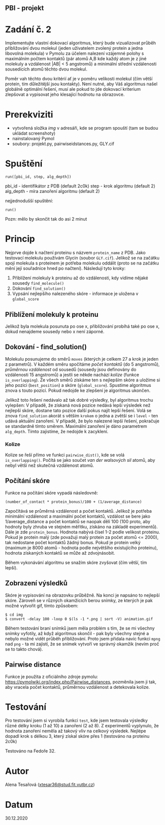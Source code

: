 PBI - projekt
------------------------------
# Zadání č. 2
Implementujte vlastní dokovací algoritmus, který bude vizualizovat průběh přibližování dvou molekul
(jeden uživatelem zvolený protein a jedna libovolná molekula) v Pymolu za účelem nalezení vzájemné polohy
s maximálním počtem kontaktů (pár atomů A,B kde každý atom je z jiné molekuly a vzdálenost |AB| < 5 angstromů) a
minimální střední vzdálenosti sousedících atomů těchto dvou molekul.

Poměr vah těchto dvou kritérií ať je v poměru velikosti molekul (čím větší protein, tím důležitější jsou kontakty).
Není nutné, aby Váš algoritmus našel globálně optimální řešení, musí ale pokud to jde dokovací kriterium zlepšovat a
vypisovat jeho klesající hodnotu na obrazovce.

# Prerekviziti
- vytvořená složka *img* v adresáři, kde se program spouští (tam se budou ukládat screenshoty)
- nainstalovaný Pymol
- soubory: projekt.py, pairwiseidstances.py, GLY.cif

# Spuštění
```
run([pbi_id, step, alg_depth])
```
pbi_id - identifikátor z PDB (default 2c0k)
step - krok algoritmu (default 2)
alg_depth - míra zanoření algoritmu (default 2)
 
nejjednodušší spuštění:
```
run()
```
Pozn: mělo by skončit tak do asi 2 minut

# Princip
Nejprve dojde k načtení proteinu s názvem `protein_name` z PDB. Jako testovací molekulu používám Glycin (soubor `GLY.cif`). Jelikož se na začátku spojí molekula s proteinem je potřeba molekulu oddálit (proto se na začátku mění její souřadnice hned po načtení). Následují tyto kroky:

1. Přiblížení molekuly k proteinu až do vzdálenosti, kdy vidíme nějaké sousedy `find_molecule()`
2. Dokování `find_solution()`
3. Vypsání nejlepšího nalezeného skóre - informace je uložena v `global_score`

## Přiblížení molekuly k proteinu
Jelikož byla molekula posunuta po ose x, přibližování probíhá také po ose x, dokud nenajdeme sousedy nebo x není záporné.

## Dokování - find_solution()
Molekulu posunujeme do směrů `moves` (kterých je celkem 27 a krok je jeden z parametrů). V každém směru spočítáme *počet kontaktů* (do 5 angstromů), *průměrnou vzdálenost* od sousedů (sousedy jsou definovány do vzdálenosti 15 angstromů) a jestli se někde nachází *kolize* (funkce `is_overlapping`). Ze všech směrů získáme ten s nejlepším skóre a uložíme si jeho pozici (`best_position`) a skóre (`global_score`). Spustíme algoritmus znova s touto pozicí. Pokud nedojde ke zlepšení je algoritmus ukončen.

Jelikož toto řešení nedávalo až tak dobré výsledky, byl algoritmus trochu vylepšen:
V případě, že získaná nová pozice nedává lepší výsledek než nejlepší skóre, dostane tato pozice další pokus najít lepší řešení. 
Volá se znova `find_solution` akorát s větším `krokem` o jedna a zvětší se i `level` - ten udává aktuální zanoření. V případě, že bylo nalezené lepší řešení, pokračuje se standardně tímto směrem. Maximální zanoření je dáno parametrem `alg_depth`. Tímto zajistíme, že nedojde k zacyklení.

### Kolize
Kolize se řeší přímo ve funkci `pairwise_dist()`, kde se volá `is_overlapping()`. Počítá se jako součet *van der walsových sil* atomů, aby nebyl větší než skutečná vzdálenost atomů.

## Počítání skóre
Funkce na počítání skóre vypadá následovně:

```
(number_of_contact * protein_bonus)/100 + (1/average_distance)
```
Započítává se průměrná vzdálenost a počet kontaktů. Jelikož je potřeba minimální vzdálenost a maximální počet kontaktů, vzdálost se bere jako 1/average_distance a počet kontaktů se naopak dělí 100 (100 proto, aby hodnoty byly zhruba ve stejném měřitku, získáno na základě experimentů). Dále je zde `protein_bonus`. Hodnota nabývá čísel 1-2 podle velikost proteinu. Pokud je protein malý (zde považuji malý protein za počet atomů <= 2000), tak nedostane počet kontaktů žádný bonus. Pokud je protein velký (maximum je 8000 atomů - hodnota podle největšího existujícího proteinu), hodnota získaných kontaktů se může až zdvojnásobit.

Během vykonávání algoritmu se snažím skóre zvyšovat (čím větší, tím lepší).

## Zobrazení výsledků
Skóre je vypisování na obrazovku průběžně. Na konci je napsáno to nejlepší skóre. Zároveň se v různých okamžicích berou snímky, ze kterých je pak možné vytvořit gif, tímto způsobem:

```
$ cd img
$ convert -delay 100 -loop 0 $(ls -1 *.png | sort -V) animation.gif
```

Během testování braní snímků jsem měla problém s tím, že se mi všechny snímky vyfotily, až když algoritmus skončil - pak byly všechny stejné a nebylo možné vidět průběh přibližování. Proto jsem přidala navíc funkci `mpng` nad `png` - ta mi zajistí, že se snímek vytvoří ve správný okamžik (nevím proč se to takto chová).

## Pairwise distance
Funkce je použita z oficiálního zdroje pymolu: https://pymolwiki.org/index.php/Pairwise_distances, pozměnila jsem ji tak, aby vracela počet kontaktů, průměrnou vzdálenost a detekovala kolize. 

# Testování
Pro testování jsem si vyrobila funkci `test`, kde jsem testovala výsledky různé délky kroku (1 až 10) a zanoření (2 až 8). Z experimentů vyplynulo, že hodnota zanoření neměla až takový vliv na celkový výsledek. Nejlépe dopadl krok s délkou 3, který získal skóre přes 1 (testováno na proteinu 2c0k)

Testováno na Fedoře 32.

# Autor
Alena Tesařová (xtesar36@stud.fit.vutbr.cz)

# Datum
30.12.2020
